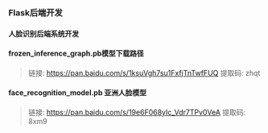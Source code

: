 ### Flask后端开发

#### 人脸识别后端系统开发

#### frozen_inference_graph.pb模型下载路径
> 链接: https://pan.baidu.com/s/1ksuVgh7su1FxfjTnTwfFUQ 提取码: zhqt

#### face_recognition_model.pb 亚洲人脸模型
> 链接: https://pan.baidu.com/s/19e6F068yIc_Vdr7TPv0VeA 提取码: 8xm9